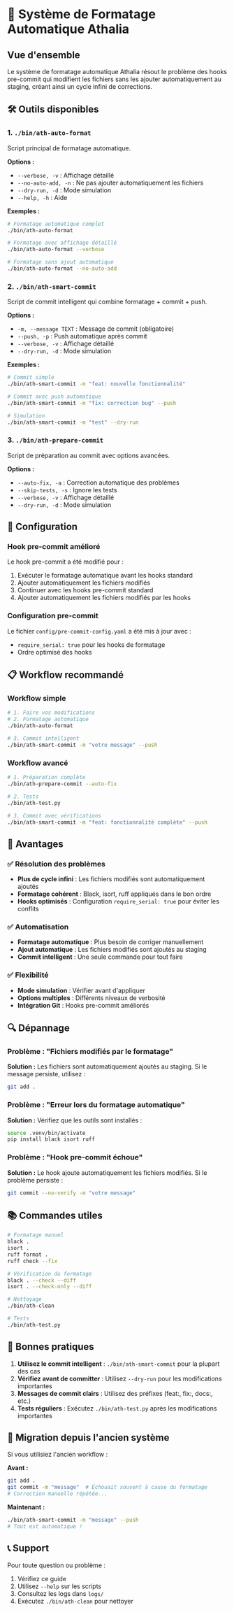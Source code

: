 # 🎨 Système de Formatage Automatique Athalia

## Vue d'ensemble

Le système de formatage automatique Athalia résout le problème des hooks pre-commit qui modifient les fichiers sans les ajouter automatiquement au staging, créant ainsi un cycle infini de corrections.

## 🛠️ Outils disponibles

### 1. `./bin/ath-auto-format`
Script principal de formatage automatique.

**Options :**
- `--verbose, -v` : Affichage détaillé
- `--no-auto-add, -n` : Ne pas ajouter automatiquement les fichiers
- `--dry-run, -d` : Mode simulation
- `--help, -h` : Aide

**Exemples :**
```bash
# Formatage automatique complet
./bin/ath-auto-format

# Formatage avec affichage détaillé
./bin/ath-auto-format --verbose

# Formatage sans ajout automatique
./bin/ath-auto-format --no-auto-add
```

### 2. `./bin/ath-smart-commit`
Script de commit intelligent qui combine formatage + commit + push.

**Options :**
- `-m, --message TEXT` : Message de commit (obligatoire)
- `--push, -p` : Push automatique après commit
- `--verbose, -v` : Affichage détaillé
- `--dry-run, -d` : Mode simulation

**Exemples :**
```bash
# Commit simple
./bin/ath-smart-commit -m "feat: nouvelle fonctionnalité"

# Commit avec push automatique
./bin/ath-smart-commit -m "fix: correction bug" --push

# Simulation
./bin/ath-smart-commit -m "test" --dry-run
```

### 3. `./bin/ath-prepare-commit`
Script de préparation au commit avec options avancées.

**Options :**
- `--auto-fix, -a` : Correction automatique des problèmes
- `--skip-tests, -s` : Ignore les tests
- `--verbose, -v` : Affichage détaillé
- `--dry-run, -d` : Mode simulation

## 🔧 Configuration

### Hook pre-commit amélioré
Le hook pre-commit a été modifié pour :
1. Exécuter le formatage automatique avant les hooks standard
2. Ajouter automatiquement les fichiers modifiés
3. Continuer avec les hooks pre-commit standard
4. Ajouter automatiquement les fichiers modifiés par les hooks

### Configuration pre-commit
Le fichier `config/pre-commit-config.yaml` a été mis à jour avec :
- `require_serial: true` pour les hooks de formatage
- Ordre optimisé des hooks

## 📋 Workflow recommandé

### Workflow simple
```bash
# 1. Faire vos modifications
# 2. Formatage automatique
./bin/ath-auto-format

# 3. Commit intelligent
./bin/ath-smart-commit -m "votre message" --push
```

### Workflow avancé
```bash
# 1. Préparation complète
./bin/ath-prepare-commit --auto-fix

# 2. Tests
./bin/ath-test.py

# 3. Commit avec vérifications
./bin/ath-smart-commit -m "feat: fonctionnalité complète" --push
```

## 🚀 Avantages

### ✅ Résolution des problèmes
- **Plus de cycle infini** : Les fichiers modifiés sont automatiquement ajoutés
- **Formatage cohérent** : Black, isort, ruff appliqués dans le bon ordre
- **Hooks optimisés** : Configuration `require_serial: true` pour éviter les conflits

### ✅ Automatisation
- **Formatage automatique** : Plus besoin de corriger manuellement
- **Ajout automatique** : Les fichiers modifiés sont ajoutés au staging
- **Commit intelligent** : Une seule commande pour tout faire

### ✅ Flexibilité
- **Mode simulation** : Vérifier avant d'appliquer
- **Options multiples** : Différents niveaux de verbosité
- **Intégration Git** : Hooks pre-commit améliorés

## 🔍 Dépannage

### Problème : "Fichiers modifiés par le formatage"
**Solution :** Les fichiers sont automatiquement ajoutés au staging. Si le message persiste, utilisez :
```bash
git add .
```

### Problème : "Erreur lors du formatage automatique"
**Solution :** Vérifiez que les outils sont installés :
```bash
source .venv/bin/activate
pip install black isort ruff
```

### Problème : "Hook pre-commit échoue"
**Solution :** Le hook ajoute automatiquement les fichiers modifiés. Si le problème persiste :
```bash
git commit --no-verify -m "votre message"
```

## 📚 Commandes utiles

```bash
# Formatage manuel
black .
isort .
ruff format .
ruff check --fix

# Vérification du formatage
black . --check --diff
isort . --check-only --diff

# Nettoyage
./bin/ath-clean

# Tests
./bin/ath-test.py
```

## 🎯 Bonnes pratiques

1. **Utilisez le commit intelligent** : `./bin/ath-smart-commit` pour la plupart des cas
2. **Vérifiez avant de committer** : Utilisez `--dry-run` pour les modifications importantes
3. **Messages de commit clairs** : Utilisez des préfixes (feat:, fix:, docs:, etc.)
4. **Tests réguliers** : Exécutez `./bin/ath-test.py` après les modifications importantes

## 🔄 Migration depuis l'ancien système

Si vous utilisiez l'ancien workflow :

**Avant :**
```bash
git add .
git commit -m "message"  # Échouait souvent à cause du formatage
# Correction manuelle répétée...
```

**Maintenant :**
```bash
./bin/ath-smart-commit -m "message" --push
# Tout est automatique !
```

## 📞 Support

Pour toute question ou problème :
1. Vérifiez ce guide
2. Utilisez `--help` sur les scripts
3. Consultez les logs dans `logs/`
4. Exécutez `./bin/ath-clean` pour nettoyer
